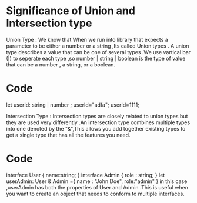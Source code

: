 <!-- The significance of union and intersection types in Typescript. -->
# Significance of Union and Intersection type 
Union Type : We know that When we run into library that expects a parameter to be either a number or a string ,Its called Union types . A union type describes a value that can be one of several types .We use vartical bar (|) to seperate each type ,so number | string | boolean  is the type of value that can be a number , a string, or a boolean.
# Code 
let userId: string | number ;
userId="adfa";
userId=1111;

Intersection Type : Intersection types are closely related to union types but they are used very differently .An intersection type combines multiple types into one denoted by the "&",This allows you add together existing types to get a single type that has all the features you need.
# Code
interface User {
    name:string;
}
interface Admin {
    role : string;
}
let userAdmin: User & Admin ={
    name : "John Doe",
    role:"admin"
}
in this case ,userAdmin has both the properties of User and Admin .This is useful when you want to create an object that needs to conform to  multiple interfaces.